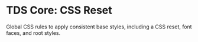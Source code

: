 # TDS Core: CSS Reset

Global CSS rules to apply consistent base styles, including a CSS reset, font faces, and root styles.
